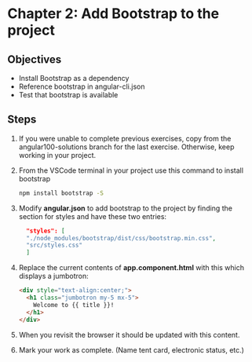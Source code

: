 # Chapter 2: Add Bootstrap to the project

## Objectives

- Install Bootstrap as a dependency
- Reference bootstrap in angular-cli.json
- Test that bootstrap is available

## Steps

1. If you were unable to complete previous exercises, copy from the angular100-solutions branch for the last exercise. Otherwise, keep working in your project.

1. From the VSCode terminal in your project use this command to install bootstrap

   ```bash
   npm install bootstrap -S
   ```

1. Modify **angular.json** to add bootstrap to the project by finding the section for styles and have these two entries:

   ```JSON
     "styles": [
     "./node_modules/bootstrap/dist/css/bootstrap.min.css",
     "src/styles.css"
     ]
   ```

1. Replace the current contents of **app.component.html** with this which displays a jumbotron:

   ```html
   <div style="text-align:center;">
     <h1 class="jumbotron my-5 mx-5">
       Welcome to {{ title }}!
     </h1>
   </div>
   ```

1. When you revisit the browser it should be updated with this content.

1. Mark your work as complete. (Name tent card, electronic status, etc.)
